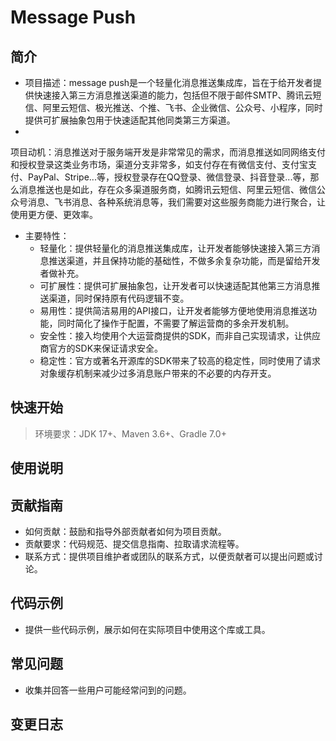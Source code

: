# Message Push

## 简介

- 项目描述：message
  push是一个轻量化消息推送集成库，旨在于给开发者提供快速接入第三方消息推送渠道的能力，包括但不限于邮件SMTP、腾讯云短信、阿里云短信、极光推送、个推、飞书、企业微信、公众号、小程序，同时提供可扩展抽象包用于快速适配其他同类第三方渠道。
-

项目动机：消息推送对于服务端开发是非常常见的需求，而消息推送如同网络支付和授权登录这类业务市场，渠道分支非常多，如支付存在有微信支付、支付宝支付、PayPal、Stripe...等，授权登录存在QQ登录、微信登录、抖音登录...等，那么消息推送也是如此，存在众多渠道服务商，如腾讯云短信、阿里云短信、微信公众号消息、飞书消息、各种系统消息等，我们需要对这些服务商能力进行聚合，让使用更方便、更效率。

- 主要特性：
    - 轻量化：提供轻量化的消息推送集成库，让开发者能够快速接入第三方消息推送渠道，并且保持功能的基础性，不做多余复杂功能，而是留给开发者做补充。
    - 可扩展性：提供可扩展抽象包，让开发者可以快速适配其他第三方消息推送渠道，同时保持原有代码逻辑不变。
    - 易用性：提供简洁易用的API接口，让开发者能够方便地使用消息推送功能，同时简化了操作于配置，不需要了解运营商的多余开发机制。
    - 安全性：接入均使用个大运营商提供的SDK，而非自己实现请求，让供应商官方的SDK来保证请求安全。
    - 稳定性：官方或著名开源库的SDK带来了较高的稳定性，同时使用了请求对象缓存机制来减少过多消息账户带来的不必要的内存开支。

## 快速开始
> 环境要求：JDK 17+、Maven 3.6+、Gradle 7.0+

## 使用说明


## 贡献指南

- 如何贡献：鼓励和指导外部贡献者如何为项目贡献。
- 贡献要求：代码规范、提交信息指南、拉取请求流程等。
- 联系方式：提供项目维护者或团队的联系方式，以便贡献者可以提出问题或讨论。

## 代码示例

- 提供一些代码示例，展示如何在实际项目中使用这个库或工具。

## 常见问题

- 收集并回答一些用户可能经常问到的问题。

## 变更日志

